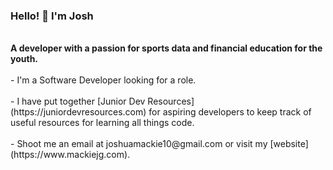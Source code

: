 ### Hello! 👋 I'm Josh
<br>
<strong>A developer with a passion for sports data and financial education for the youth.</strong>
<br><br>
- I'm a Software Developer looking for a role.
<br><br>
- I have put together [Junior Dev Resources](https://juniordevresources.com) for aspiring developers to keep track of useful resources for learning all things code.
<br><br>
- Shoot me an email at joshuamackie10@gmail.com or visit my [website](https://www.mackiejg.com).


<!--
**MackieJG/MackieJG** is a ✨ _special_ ✨ repository because its `README.md` (this file) appears on your GitHub profile.

Here are some ideas to get you started:

- 🔭 I’m currently working on ...
- 🌱 I’m currently learning ...
- 👯 I’m looking to collaborate on ...
- 🤔 I’m looking for help with ...
- 💬 Ask me about ...
- 📫 How to reach me: ...
- 😄 Pronouns: ...
- ⚡ Fun fact: ...
-->

